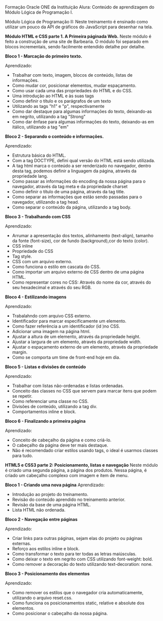 Formação Oracle ONE da Instituição Alura: Conteúdo de aprendizagem do Módulo Lógica de Programação I.

Módulo Lógica de Programação II:
Neste treinamento é ensinado como utilizar um pouco da API de gráficos do JavaScript para desenhar na tela.


<strong>Módulo HTML e CSS parte 1. A Primeira páginada Web.</strong>
Neste módulo é feito a construção de uma site de Barbearia. O módulo foi separado em blocos incrementais, sendo facilmente entendido detalhe por detalhe.

<strong>Bloco 1 - Marcação do primeiro texto.</strong>

Aprendizado:
 - Trabalhar com texto, imagem, blocos de conteúdo, listas de informações. 
 - Como mudar cor, posicionar elementos, mudar espaçamento. 
 - Como usar cada uma das propriedades do HTML e do CSS.
 - Uma introdução ao HTML e às suas tags
 - Como definir o título e os parágrafos de um texto
 - Utilizando as tags "h1" e "p", respectivamente
 - Como dar destaque para algumas informações do texto, deixando-as em negrito, utilizando a tag "Strong"
 - Como dar ênfase para algumas informações do texto, deixando-as em itálico, utilizando a tag "em"


<strong>Bloco 2 - Separando o conteúdo e informações.</strong>

Aprendizado:
- Estrutura básica do HTML.
- Com a tag DOCTYPE, defini qual versão do HTML está sendo utilizada.
- A tag html marca o conteúdo a ser renderizado no navegador, dentro desta tag, podemos definir a linguagem da página, através da propriedade lang.
- Como passar as informações do encoding da nossa página para o navegador, através da tag meta e da propriedade charset
- Como definir o título de uma página, através da tag title.
- Como separar as informações que estão sendo passadas para o navegador, utilizando a tag head.
- Como separar o conteúdo da página, utilizando a tag body.

<strong>Bloco 3 - Trabalhando com CSS</strong>

Aprendizado:
- Arrumar a apresentação dos textos, alinhamento (text-align), tamanho da fonte (font-size), cor de fundo (background),cor do texto (color).
- CSS inline
- Propriedade do CSS
- Tag style.
- CSS com um arquivo externo.
- Como funciona o estilo em cascata do CSS.
- Como importar um arquivo externo de CSS dentro de uma página HTML.
- Como representar cores no CSS: Através do nome da cor, através do seu hexadecimal e através do seu RGB.

<strong>Bloco 4 - Estilizando imagens</strong>

Aprendizado:
- Trabalahndo com arquivo CSS externo.
- Identificador para marcar especificamente um elemento.
- Como fazer referência a um identificador (id )no CSS.
- Adicionar uma imagem na página html.
- Ajustar a altura de um elemento, através da propriedade height.
- Ajustar a largura de um elemento, através da propriedade width.
- Ajustar o espaçamento externo de um elemento, através da propriedade margin.
- Como se comporta um time de front-end hoje em dia.


<strong>Bloco 5 - Listas e divisões de conteúdo</strong>

Aprendizado:
- Trabalhar com listas não-ordenadas e listas ordenadas.
- Conceito das classes no CSS que servem para marcar itens que podem se repetir.
- Como referenciar uma classe no CSS.
- Divisões de conteúdo, utilizando a tag div.
- Comportamentos inline e block.

<strong> Bloco 6 - Finalizando a primeira página</strong>

Aprendizado:
- Conceito de cabeçalho da página e como criá-lo.
- O cabeçalho da página deve ter mais destaque.
- Não é recomendado criar estilos usando tags, o ideal é usarmos classes para tudo.

<strong>HTML5 e CSS3 parte 2: Posicionamento, listas e navegação</strong>
Neste módulo é criado uma segunda página, a página dos produtos. Nessa página, é criado um cabeçalho complexo com imagem e item de menu.

<strong>Bloco 1 - Criando uma nova página</strong>
Aprendizado: 

- Introdução ao projeto do treinamento.
- Revisão do conteúdo aprendido no treinamento anterior.
- Revisão da base de uma página HTML.
- Lista HTML não ordenada.

<strong>Bloco 2 - Navegação entre páginas</strong>
 
 Aprendizado:
 - Criar links para outras páginas, sejam elas do projeto ou páginas externas.
- Reforço aos estilos inline e block.
- Como transformar o texto para ter todas as letras maiúsculas.
- Como deixar o texto em negrito com CSS utilizando font-weight: bold.
- Como remover a decoração do texto utilizando text-decoration: none.

<strong>Bloco 3 - Posicionamento dos elementos</strong>

Aprendizado:
- Como remover os estilos que o navegador cria automaticamente, utilizando o arquivo reset.css.
- Como funciona os posicionamentos static, relative e absolute dos elementos.
- Como posicionar o cabeçalho da nossa página.
